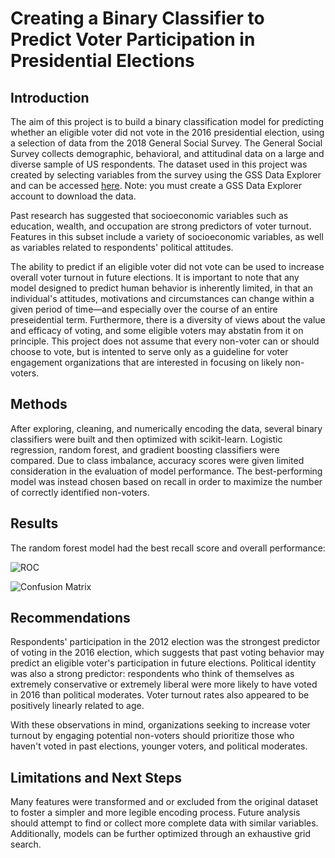 # Creating a Binary Classifier to Predict Voter Participation in Presidential Elections

## Introduction 
The aim of this project is to build a binary classification model for predicting whether an eligible voter did not vote in the 2016 presidential election, using  a selection of data from the 2018 General Social Survey. The General Social Survey collects demographic, behavioral, and attitudinal data on a large and diverse sample of US respondents. The dataset used in this project was created by selecting variables from the survey using the GSS Data Explorer and can be accessed [here](https://gssdataexplorer.norc.org/projects/86577/extracts). Note: you must create a GSS Data Explorer account to download the data.

Past research has suggested that socioeconomic variables such as education, wealth, and occupation are strong predictors of voter turnout. Features in this subset include a variety of socioeconomic variables, as well as variables related to respondents' political attitudes. 

The ability to predict if an eligible voter did not vote can be used to increase overall voter turnout in future elections. It is important to note that any model designed to predict human behavior is inherently limited, in that an individual's attitudes, motivations and circumstances can change within a given period of time—and especially over the course of an entire preseidential term. Furthermore, there is a diversity of views about the value and efficacy of voting, and some eligible voters may abstatin from it on principle. This project does not assume that every non-voter can or should choose to vote, but is intented to serve only as a guideline for voter engagement organizations that are interested in focusing on likely non-voters.

## Methods
After exploring, cleaning, and numerically encoding the data, several binary classifiers were built and then optimized with scikit-learn. Logistic regression, random forest, and gradient boosting classifiers were compared. Due to class imbalance, accuracy scores were given limited consideration in the evaluation of model performance. The best-performing model was instead chosen based on recall in order to maximize the number of correctly identified non-voters.

## Results
The random forest model had the best recall score and overall performance:

![ROC](https://github.com/AvonleaFisher/dsc-mod-3-project-v2-1-onl01-dtsc-ft-070620/blob/master/ROC.png)

![Confusion Matrix](https://github.com/AvonleaFisher/dsc-mod-3-project-v2-1-onl01-dtsc-ft-070620/blob/master/CM.png)

## Recommendations 
Respondents' participation in the 2012 election was the strongest predictor of voting in the 2016 election, which suggests that past voting behavior may predict an eligible voter's participation in future elections. Political identity was also a strong predictor: respondents who think of themselves as extremely conservative or extremely liberal were more likely to have voted in 2016 than political moderates. Voter turnout rates also appeared to be positively linearly related to age.

With these observations in mind, organizations seeking to increase voter turnout by engaging potential non-voters should prioritize those who haven't voted in past elections, younger voters, and political moderates.

## Limitations and Next Steps
Many features were transformed and or excluded from the original dataset to foster a simpler and more legible encoding process. Future analysis should attempt to find or collect more complete data with similar variables. Additionally, models can be further optimized through an exhaustive grid search.
